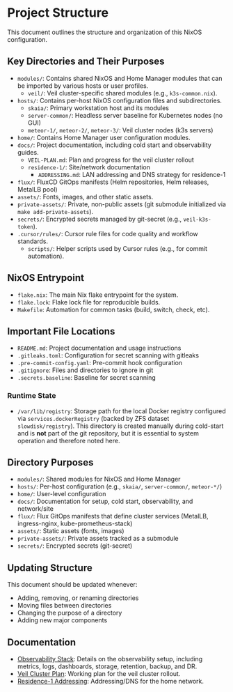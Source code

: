 # Project Structure

This document outlines the structure and organization of this NixOS
configuration.

## Key Directories and Their Purposes

- `modules/`: Contains shared NixOS and Home Manager modules that can be
  imported by various hosts or user profiles.
  - `veil/`: Veil cluster-specific shared modules (e.g., `k3s-common.nix`).
- `hosts/`: Contains per-host NixOS configuration files and subdirectories.
  - `skaia/`: Primary workstation host and its modules
  - `server-common/`: Headless server baseline for Kubernetes nodes (no GUI)
  - `meteor-1/`, `meteor-2/`, `meteor-3/`: Veil cluster nodes (k3s servers)
- `home/`: Contains Home Manager user configuration modules.
- `docs/`: Project documentation, including cold start and observability
  guides.
  - `VEIL-PLAN.md`: Plan and progress for the veil cluster rollout
  - `residence-1/`: Site/network documentation
    - `ADDRESSING.md`: LAN addressing and DNS strategy for residence-1
- `flux/`: FluxCD GitOps manifests (Helm repositories, Helm releases, MetalLB
  pool)
- `assets/`: Fonts, images, and other static assets.
- `private-assets/`: Private, non-public assets (git submodule initialized via
  `make add-private-assets`).
- `secrets/`: Encrypted secrets managed by git-secret (e.g., `veil-k3s-token`).
- `.cursor/rules/`: Cursor rule files for code quality and workflow standards.
  - `scripts/`: Helper scripts used by Cursor rules (e.g., for commit automation).

## NixOS Entrypoint

- `flake.nix`: The main Nix flake entrypoint for the system.
- `flake.lock`: Flake lock file for reproducible builds.
- `Makefile`: Automation for common tasks (build, switch, check, etc).

## Important File Locations

- `README.md`: Project documentation and usage instructions
- `.gitleaks.toml`: Configuration for secret scanning with gitleaks
- `.pre-commit-config.yaml`: Pre-commit hook configuration
- `.gitignore`: Files and directories to ignore in git
- `.secrets.baseline`: Baseline for secret scanning

### Runtime State

- `/var/lib/registry`: Storage path for the local Docker registry configured via
  `services.dockerRegistry` (backed by ZFS dataset `slowdisk/registry`).  This
  directory is created manually during cold-start and is **not** part of the
  git repository, but it is essential to system operation and therefore noted
  here.

## Directory Purposes

- `modules/`: Shared modules for NixOS and Home Manager
- `hosts/`: Per-host configuration (e.g., `skaia/`, `server-common/`, `meteor-*/`)
- `home/`: User-level configuration
- `docs/`: Documentation for setup, cold start, observability, and network/site
- `flux/`: Flux GitOps manifests that define cluster services (MetalLB,
  ingress-nginx, kube-prometheus-stack)
- `assets/`: Static assets (fonts, images)
- `private-assets/`: Private assets tracked as a submodule
- `secrets/`: Encrypted secrets (git-secret)

## Updating Structure

This document should be updated whenever:

- Adding, removing, or renaming directories
- Moving files between directories
- Changing the purpose of a directory
- Adding new major components

## Documentation

- [Observability Stack](docs/OBSERVABILITY.md): Details on the observability
  setup, including metrics, logs, dashboards, storage, retention, backup, and
  DR.
- [Veil Cluster Plan](docs/VEIL-PLAN.md): Working plan for the veil cluster
  rollout.
- [Residence-1 Addressing](docs/residence-1/ADDRESSING.md): Addressing/DNS for
  the home network.
